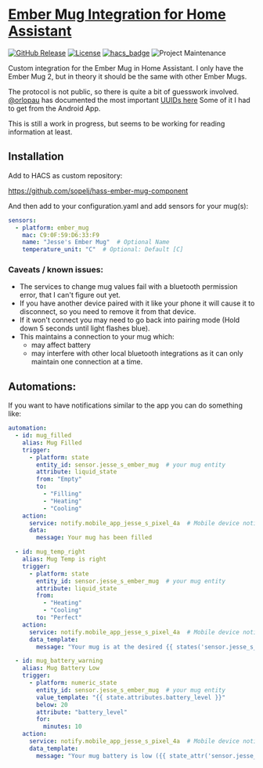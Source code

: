 # [Ember Mug Integration for Home Assistant](https://github.com/sopelj/hass-ember-mug-component)

[![GitHub Release](https://img.shields.io/github/release/sopelj/hass-ember-mug-component.svg?style=for-the-badge)](https://github.com/sopelj/hass-ember-mug-component/releases)
[![License](https://img.shields.io/github/license/sopelj/hass-ember-mug-component.svg?style=for-the-badge)](LICENSE.md)
[![hacs_badge](https://img.shields.io/badge/HACS-Custom-orange.svg?style=for-the-badge)](https://github.com/custom-components/hacs)
![Project Maintenance](https://img.shields.io/maintenance/yes/2021.svg?style=for-the-badge)

Custom integration for the Ember Mug in Home Assistant.
I only have the Ember Mug 2, but in theory it should be the same with other Ember Mugs.

The protocol is not public, so there is quite a bit of guesswork involved.
[@orlopau](https://github.com/orlopau) has documented the most important [UUIDs here](https://github.com/orlopau/ember-mug)
Some of it I had to get from the Android App.

This is still a work in progress, but seems to be working for reading information at least.

## Installation

Add to HACS as custom repository:

<https://github.com/sopelj/hass-ember-mug-component>

And then add to your configuration.yaml and add sensors for your mug(s):

```yaml
sensors:
  - platform: ember_mug
    mac: C9:0F:59:D6:33:F9
    name: "Jesse's Ember Mug"  # Optional Name
    temperature_unit: "C"  # Optional: Default [C]
```

### Caveats / known issues:

- The services to change mug values fail with a bluetooth permission error, that I can't figure out yet. 
- If you have another device paired with it like your phone it will cause it to disconnect, so you need to remove it from that device.
- If it won't connect you may need to go back into pairing mode (Hold down 5 seconds until light flashes blue).
- This maintains a connection to your mug which:
    - may affect battery
    - may interfere with other local bluetooth integrations as it can only maintain one connection at a time.

## Automations:

If you want to have notifications similar to the app you can do something like:

```yaml
automation:
  - id: mug_filled
    alias: Mug Filled
    trigger:
      - platform: state
        entity_id: sensor.jesse_s_ember_mug  # your mug entity
        attribute: liquid_state
        from: "Empty"
        to:
          - "Filling"
          - "Heating"
          - "Cooling"
    action:
      service: notify.mobile_app_jesse_s_pixel_4a  # Mobile device notify or other action
      data:
        message: Your mug has been filled

  - id: mug_temp_right
    alias: Mug Temp is right
    trigger:
      - platform: state
        entity_id: sensor.jesse_s_ember_mug  # your mug entity
        attribute: liquid_state
        from:
          - "Heating"
          - "Cooling"
        to: "Perfect"
    action:
      service: notify.mobile_app_jesse_s_pixel_4a  # Mobile device notify or other action
      data_template:
        message: "Your mug is at the desired {{ states('sensor.jesse_s_ember_mug') }}."

  - id: mug_battery_warning
    alias: Mug Battery Low
    trigger:
      - platform: numeric_state
        entity_id: sensor.jesse_s_ember_mug  # your mug entity
        value_template: "{{ state.attributes.battery_level }}"
        below: 20
        attribute: "battery_level"
        for:
          minutes: 10
    action:
      service: notify.mobile_app_jesse_s_pixel_4a  # Mobile device notify or other action
      data_template:
        message: "Your mug battery is low ({{ state_attr('sensor.jesse_s_ember_mug', 'battery_level') }}%)."

```